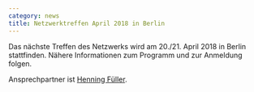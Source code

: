 ```yaml
---
category: news
title: Netzwerktreffen April 2018 in Berlin
---
```


Das nächste Treffen des Netzwerks wird am 20./21. April 2018 in Berlin stattfinden.
Nähere Informationen zum Programm und zur Anmeldung folgen.

Ansprechpartner ist [Henning Füller](mailto:henning.fueller@geographie.uni-berlin.de).
